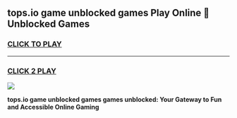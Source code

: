 
## tops.io game unblocked games Play Online 👋 Unblocked Games
<h3>
<a href="https://premium.freeplayer.one?title=tops.io_game_unblocked_games&ref=19F">CLICK TO PLAY</a></h3>
<hr>

<h3>
<a href="https://premium.freeplayer.one?title=tops.io_game_unblocked_games&ref=19F">CLICK 2 PLAY</a>
  
</h3>

<a href="https://premium.freeplayer.one?title=tops.io_game_unblocked_games&ref=19F"><img src="https://clearcache.store/games.png"></a>


**tops.io game unblocked games games unblocked: Your Gateway to Fun and Accessible Online Gaming**
